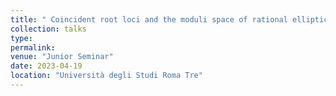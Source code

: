 ```yaml
---
title: " Coincident root loci and the moduli space of rational elliptic surfaces"
collection: talks
type: 
permalink: 
venue: "Junior Seminar"
date: 2023-04-19
location: "Università degli Studi Roma Tre"
---
```

